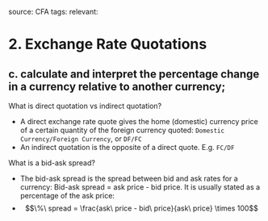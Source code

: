 source: CFA
tags: 
relevant: 

# 2. Exchange Rate Quotations

## c. calculate and interpret the percentage change in a currency relative to another currency;

What is direct quotation vs indirect quotation?
- A direct exchange rate quote gives the home (domestic) currency price of a certain quantity of the foreign currency quoted: `Domestic Currency/Foreign Currency`, or `DF/FC`
- An indirect quotation is the opposite of a direct quote. E.g. `FC/DF`

What is a bid-ask spread?
- The bid-ask spread is the spread between bid and ask rates for a currency: Bid-ask spread = ask price - bid price. It is usually stated as a percentage of the ask price:
- $$\%\ spread = \frac{ask\ price - bid\ price}{ask\ price} \times 100$$

